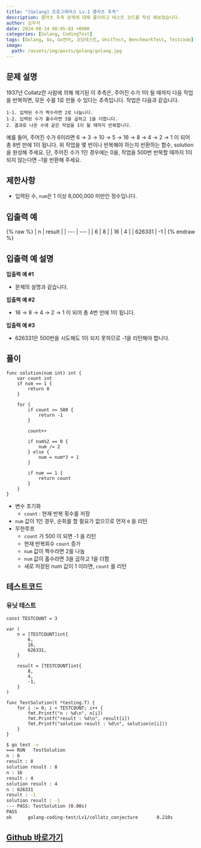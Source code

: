 ```yaml
---
title: "[Golang] 프로그래머스 Lv.1 콜라츠 추측"
description: 콜라츠 추측 문제에 대해 풀이하고 테스트 코드를 작성 해보겠습니다.
author: 김우석
date: 2024-08-14 08:05:03 +0900
categories: [Golang, CodingTest]
tags: [Golang, Go, Go언어, 코딩테스트, UnitTest, BenchmarkTest, Testcode]
image:
  path: /assets/img/posts/golang/golang.jpg
---
```


## 문제 설명
1937년 Collatz란 사람에 의해 제기된 이 추측은, 주어진 수가 1이 될 때까지 다음 작업을 반복하면, 모든 수를 1로 만들 수 있다는 추측입니다. 작업은 다음과 같습니다.

```
1-1. 입력된 수가 짝수라면 2로 나눕니다. 
1-2. 입력된 수가 홀수라면 3을 곱하고 1을 더합니다. 
2. 결과로 나온 수에 같은 작업을 1이 될 때까지 반복합니다. 
```

예를 들어, 주어진 수가 6이라면 6 → 3 → 10 → 5 → 16 → 8 → 4 → 2 → 1 이 되어 총 8번 만에 1이 됩니다. 위 작업을 몇 번이나 반복해야 하는지 반환하는 함수, solution을 완성해 주세요. 단, 주어진 수가 1인 경우에는 0을, 작업을 500번 반복할 때까지 1이 되지 않는다면 –1을 반환해 주세요.


## 제한사항
- 입력된 수, `num`은 1 이상 8,000,000 미만인 정수입니다.


## 입출력 예
{% raw %}
| n | result |
| --- | --- |
| 6 | 8 |
| 16 | 4 |
| 626331 | \-1 |
{% endraw %}


## 입출력 예 설명
**입출력 예 #1**

- 문제의 설명과 같습니다.

**입출력 예 #2**

- 16 → 8 → 4 → 2 → 1 이 되어 총 4번 만에 1이 됩니다.

**입출력 예 #3**

- 626331은 500번을 시도해도 1이 되지 못하므로 -1을 리턴해야 합니다.


## 풀이 
```golang
func solution(num int) int {
	var count int
	if num == 1 {
		return 0
	}

	for {
		if count >= 500 {
			return -1
		}

		count++

		if num%2 == 0 {
			num /= 2
		} else {
			num = num*3 + 1
		}

		if num == 1 {
			return count
		}
	}
}
```
- 변수 초기화
	- `count` : 현재 반복 횟수를 저장
- `num` 값이 1인 경우, 순회를 할 필요가 없으므로 먼저 `0` 을 리턴
- 무한루프
	- `count` 가 500 이 되면 -1 을 리턴
	- 현재 반복회수 `count` 증가
	- `num` 값이 짝수라면 2를 나눔
	- `num` 값이 홀수라면 3을 곱하고 1을 더함
	- 새로 저장된 num 값이 1 이라면, `count` 를 리턴
	

## 테스트코드
### 유닛 테스트
```golang
const TESTCOUNT = 3

var (
	n = [TESTCOUNT]int{
		6,
		16,
		626331,
	}

	result = [TESTCOUNT]int{
		8,
		4,
		-1,
	}
)

func TestSolution(t *testing.T) {
	for i := 0; i < TESTCOUNT; i++ {
		fmt.Printf("n : %d\n", n[i])
		fmt.Printf("result : %d\n", result[i])
		fmt.Printf("solution result : %d\n", solution(n[i]))
	}
}
```

```bash
$ go test -v
=== RUN   TestSolution
n : 6
result : 8
solution result : 8
n : 16
result : 4
solution result : 4
n : 626331
result : -1
solution result : -1
--- PASS: TestSolution (0.00s)
PASS
ok      golang-coding-test/Lv1/collatz_conjecture       0.210s
```


## [Github 바로가기](https://github.com/kr-goos/coding-test-solutions/tree/master/programmers/Lv1/collatz_conjecture)